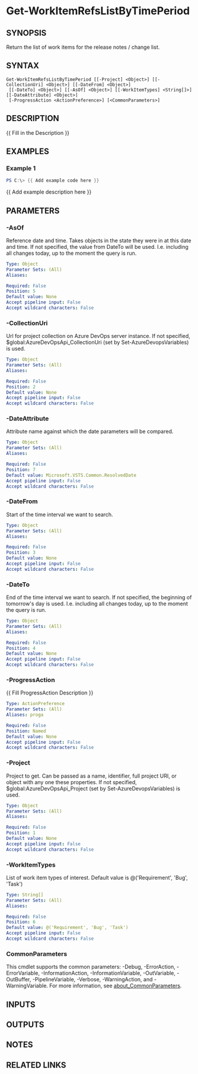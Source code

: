 ﻿---
external help file: AzureDevOpsApi-help.xml
Module Name: AzureDevOpsApi
online version:
schema: 2.0.0
---

# Get-WorkItemRefsListByTimePeriod

## SYNOPSIS
Return the list of work items for the release notes / change list.

## SYNTAX

```
Get-WorkItemRefsListByTimePeriod [[-Project] <Object>] [[-CollectionUri] <Object>] [[-DateFrom] <Object>]
 [[-DateTo] <Object>] [[-AsOf] <Object>] [[-WorkItemTypes] <String[]>] [[-DateAttribute] <Object>]
 [-ProgressAction <ActionPreference>] [<CommonParameters>]
```

## DESCRIPTION
{{ Fill in the Description }}

## EXAMPLES

### Example 1
```powershell
PS C:\> {{ Add example code here }}
```

{{ Add example description here }}

## PARAMETERS

### -AsOf
Reference date and time.
Takes objects in the state they were in at this date and time.
If not specified, the value from DateTo will be used.
I.e.
including all changes today, up to the moment the query is run.

```yaml
Type: Object
Parameter Sets: (All)
Aliases:

Required: False
Position: 5
Default value: None
Accept pipeline input: False
Accept wildcard characters: False
```

### -CollectionUri
Url for project collection on Azure DevOps server instance.
If not specified, $global:AzureDevOpsApi_CollectionUri (set by Set-AzureDevopsVariables) is used.

```yaml
Type: Object
Parameter Sets: (All)
Aliases:

Required: False
Position: 2
Default value: None
Accept pipeline input: False
Accept wildcard characters: False
```

### -DateAttribute
Attribute name against which the date parameters will be compared.

```yaml
Type: Object
Parameter Sets: (All)
Aliases:

Required: False
Position: 7
Default value: Microsoft.VSTS.Common.ResolvedDate
Accept pipeline input: False
Accept wildcard characters: False
```

### -DateFrom
Start of the time interval we want to search.

```yaml
Type: Object
Parameter Sets: (All)
Aliases:

Required: False
Position: 3
Default value: None
Accept pipeline input: False
Accept wildcard characters: False
```

### -DateTo
End of the time interval we want to search.
If not specified, the beginning of tomorrow's day is used.
I.e.
including all changes today, up to the moment the query is run.

```yaml
Type: Object
Parameter Sets: (All)
Aliases:

Required: False
Position: 4
Default value: None
Accept pipeline input: False
Accept wildcard characters: False
```

### -ProgressAction
{{ Fill ProgressAction Description }}

```yaml
Type: ActionPreference
Parameter Sets: (All)
Aliases: proga

Required: False
Position: Named
Default value: None
Accept pipeline input: False
Accept wildcard characters: False
```

### -Project
Project to get.
Can be passed as a name, identifier, full project URI, or object with any one
these properties.
If not specified, $global:AzureDevOpsApi_Project (set by Set-AzureDevopsVariables) is used.

```yaml
Type: Object
Parameter Sets: (All)
Aliases:

Required: False
Position: 1
Default value: None
Accept pipeline input: False
Accept wildcard characters: False
```

### -WorkItemTypes
List of work item types of interest.
Default value is @('Requirement', 'Bug', 'Task')

```yaml
Type: String[]
Parameter Sets: (All)
Aliases:

Required: False
Position: 6
Default value: @('Requirement', 'Bug', 'Task')
Accept pipeline input: False
Accept wildcard characters: False
```

### CommonParameters
This cmdlet supports the common parameters: -Debug, -ErrorAction, -ErrorVariable, -InformationAction, -InformationVariable, -OutVariable, -OutBuffer, -PipelineVariable, -Verbose, -WarningAction, and -WarningVariable. For more information, see [about_CommonParameters](http://go.microsoft.com/fwlink/?LinkID=113216).

## INPUTS

## OUTPUTS

## NOTES

## RELATED LINKS
